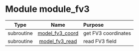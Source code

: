 # Module module_fv3

| Type | Name | Purpose |
| :--: | :--: | :---------- |
| subroutine | [model_fv3_coord](https://github.com/benjaminmenetrier/bump/tree/master/src/module_fv3.F90#L27) | get FV3 coordinates |
| subroutine | [model_fv3_read](https://github.com/benjaminmenetrier/bump/tree/master/src/module_fv3.F90#L143) | read FV3 field |
